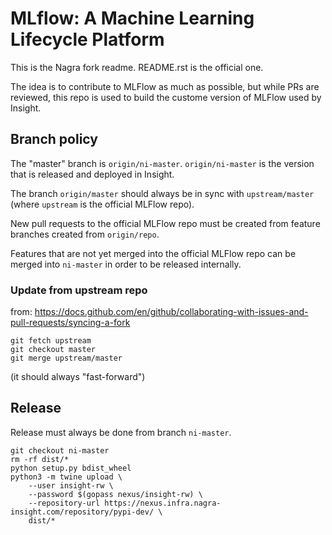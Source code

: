 # MLflow: A Machine Learning Lifecycle Platform

This is the Nagra fork readme. README.rst is the official one.

The idea is to contribute to MLFlow as much as possible, but while PRs are reviewed,
this repo is used to build the custome version of MLFlow used by Insight.

## Branch policy

The "master" branch is `origin/ni-master`. `origin/ni-master` is the version that is released and deployed in Insight.

The branch `origin/master` should always be in sync with `upstream/master` (where `upstream` is the official MLFlow repo).

New pull requests to the official MLFlow repo must be created from feature branches created from `origin/repo`.

Features that are not yet merged into the official MLFlow repo can be merged into `ni-master` in order to be released internally.

### Update from upstream repo

from: https://docs.github.com/en/github/collaborating-with-issues-and-pull-requests/syncing-a-fork

```
git fetch upstream
git checkout master
git merge upstream/master
```

(it should always "fast-forward")

## Release

Release must always be done from branch `ni-master`.

```
git checkout ni-master
rm -rf dist/*
python setup.py bdist_wheel
python3 -m twine upload \
    --user insight-rw \
    --password $(gopass nexus/insight-rw) \
    --repository-url https://nexus.infra.nagra-insight.com/repository/pypi-dev/ \
    dist/*
```
